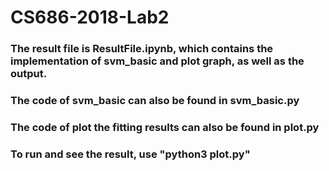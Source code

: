 # CS686-2018-Lab2

### The result file is ResultFile.ipynb, which contains the implementation of svm_basic and plot graph, as well as the output.  

### The code of svm_basic can also be found in svm_basic.py  

### The code of plot the fitting results can also be found in plot.py

### To run and see the result, use "python3 plot.py"
